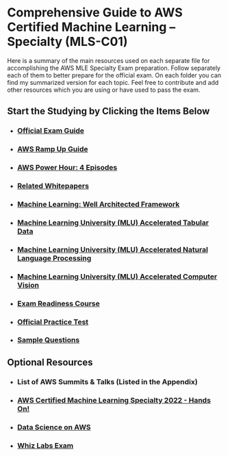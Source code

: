 # Comprehensive Guide to AWS Certified Machine Learning –Specialty (MLS-C01)

Here is a summary of the main resources used on each separate file for accomplishing the AWS MLE Specialty Exam preparation. Follow separately each of them to better prepare for the official exam. On each folder you can find my summarized version for each topic. Feel free to contribute and add other resources which you are using or have used to pass the exam.

## **Start the Studying by Clicking the Items Below**

- ### [Official Exam Guide](https://github.com/Xns140/AWS-MLE-Docs/blob/master/AWS%20MLE%20Study%20Guide.md)

- ### [AWS Ramp Up Guide](https://github.com/Xns140/AWS-Certified-Machine-Learning-Specialty-Guide/blob/master/AWS%20Ramp%20Up%20Guide.md)

- ### [AWS Power Hour: 4 Episodes](https://training.resources.awscloud.com/get-certified-machine-learning-specialty)

- ### [Related Whitepapers](https://aws.amazon.com/whitepapers/?whitepapers-main.sort-by=item.additionalFields.sortDate&whitepapers-main.sort-order=desc&awsf.whitepapers-content-type=*all&awsf.whitepapers-tech-category=tech-category%23ai-ml&awsf.whitepapers-industries=*all&awsf.whitepapers-business-category=*all&awsf.whitepapers-global-methodology=*all)

- ### [Machine Learning: Well Architected Framework](https://docs.aws.amazon.com/wellarchitected/latest/machine-learning-lens/machine-learning-lens.html)

- ### [Machine Learning University (MLU) Accelerated Tabular Data](https://www.youtube.com/playlist?list=PL8P_Z6C4GcuVQZCYf_ZnMoIWLLKGx9Mi2)

- ### [Machine Learning University (MLU) Accelerated Natural Language Processing](https://www.youtube.com/playlist?list=PL8P_Z6C4GcuWfAq8Pt6PBYlck4OprHXsw)

- ### [Machine Learning University (MLU) Accelerated Computer Vision](https://www.youtube.com/playlist?list=PL8P_Z6C4GcuU4knhhCouJujFZ2tTqU-Ta)

- ### [Exam Readiness Course](https://training.resources.awscloud.com/get-certified-machine-learning-specialty)

- ### [Official Practice Test](https://explore.skillbuilder.aws/learn/course/external/view/elearning/12469/aws-certified-machine-learning-specialty-practice-question-set-mls-c01-english?ml=sec&sec=prep)

- ### [Sample Questions](https://d1.awsstatic.com/training-and-certification/docs-ml/AWS-Certified-Machine-Learning-Specialty_Sample-Questions.pdf)

## **Optional Resources**

- ### List of AWS Summits & Talks (Listed in the Appendix)

- ### [AWS Certified Machine Learning Specialty 2022 - Hands On!](https://www.udemy.com/course/aws-machine-learning/?utm_source=adwords&utm_medium=udemyads&utm_campaign=LongTail_la.EN_cc.ROW&utm_content=deal4584&utm_term=_._ag_77879423894_._ad_535397245857_._kw__._de_c_._dm__._pl__._ti_dsa-1007766171032_._li_9062524_._pd__._&matchtype=&gclid=CjwKCAiAqaWdBhAvEiwAGAQltkQaikE2I_x_1Wa5NQwC0c91UMmaxTw-frGIyrediC-eMjEx01a6bxoCPaIQAvD_BwE)

- ### [Data Science on AWS](https://www.amazon.com/Data-Science-AWS-End-End/dp/1492079391/ref=sr_1_1?crid=2W9DDSYY2511C&keywords=data+science+on+AWS&qid=1672118055&sprefix=data+science+on+aws%2Caps%2C377&sr=8-1)

- ### [Whiz Labs Exam](https://www.whizlabs.com/aws-certified-machine-learning-specialty/)
